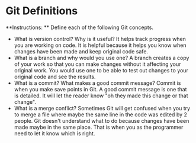 # Git Definitions

**Instructions: ** Define each of the following Git concepts.

* What is version control?  Why is it useful? 
	It helps track progress when you are working on code. It is helpful because it helps you know when changes have been made and keep original code safe. 
* What is a branch and why would you use one?
	A branch creates a copy of your work so that you can make changes without it affecting your original work. You would use one to be able to test out changes to your original code and see the results.
* What is a commit? What makes a good commit message?
	Commit is when you make save points in Git. A good commit message is one that is detailed. It will let the reader know "oh they made this change or that change".
* What is a merge conflict?
	Sometimes Git will get confused when you try to merge a file where maybe the same line in the code was edited by 2 people. Git doesn't understand what to do because changes have been made maybe in the same place. That is when you as the programmer need to let it know which is right. 